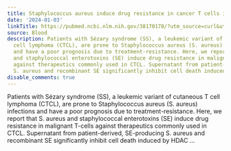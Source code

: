 ```yaml
---
title: Staphylococcus aureus induce drug resistance in cancer T cells in Sézary Syndrome
date: '2024-01-03'
linkTitle: https://pubmed.ncbi.nlm.nih.gov/38170178/?utm_source=curl&utm_medium=rss&utm_campaign=journals&utm_content=7603509&fc=None&ff=20240104170644&v=2.18.0
source: Blood
description: Patients with Sézary syndrome (SS), a leukemic variant of cutaneous T
  cell lymphoma (CTCL), are prone to Staphylococcus aureus (S. aureus) infections
  and have a poor prognosis due to treatment-resistance. Here, we report that S. aureus
  and staphylococcal enterotoxins (SE) induce drug resistance in malignant T-cells
  against therapeutics commonly used in CTCL. Supernatant from patient-derived, SE-producing
  S. aureus and recombinant SE significantly inhibit cell death induced by HDAC ...
disable_comments: true
---
```

Patients with Sézary syndrome (SS), a leukemic variant of cutaneous T cell lymphoma (CTCL), are prone to Staphylococcus aureus (S. aureus) infections and have a poor prognosis due to treatment-resistance. Here, we report that S. aureus and staphylococcal enterotoxins (SE) induce drug resistance in malignant T-cells against therapeutics commonly used in CTCL. Supernatant from patient-derived, SE-producing S. aureus and recombinant SE significantly inhibit cell death induced by HDAC ...